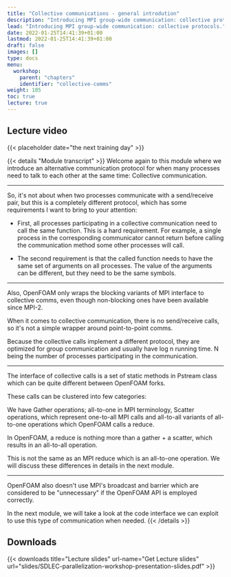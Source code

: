 ```yaml
---
title: "Collective communications - general introdution"
description: "Introducing MPI group-wide communication: collective protocols."
lead: "Introducing MPI group-wide communication: collective protocols."
date: 2022-01-25T14:41:39+01:00
lastmod: 2022-01-25T14:41:39+01:00
draft: false
images: []
type: docs
menu:
  workshop:
    parent: "chapters"
    identifier: "collective-comms"
weight: 105
toc: true
lecture: true
---
```


## Lecture video

{{< placeholder date="the next training day" >}}

{{< details  "Module transcript" >}}
Welcome again to this module where we introduce an alternative communication
protocol for when many processes need to talk to each other at the same time:
Collective communication.

---

So, it's not about when two processes communicate with a send/receive pair, but
this is a completely different protocol, which has some requirements I want to
bring to your attention:

- First, all processes participating in a collective communication need to call
  the same function. This is a hard requirement. For example, a single
  process in the corresponding communicator cannot return before calling the
  communication method some other processes will call.

- The second requirement is that the called function needs to have the same
  set of arguments on all processes. The value of the arguments can be
  different, but they need to be the same symbols.

---

Also, OpenFOAM only wraps the blocking variants of MPI interface to collective
comms, even though non-blocking ones have been available since MPI-2.

When it comes to collective communication, there is no
send/receive calls, so it's not a simple wrapper around point-to-point comms.

Because the collective calls implement a different protocol, they are optimized
for group communication and usually have log n running time. N being the number of
processes participating in the communication.

---

The interface of collective calls is a set of static methods in Pstream
class which can be quite different between OpenFOAM forks.

These calls can be clustered into few categories:

We have Gather operations; all-to-one in MPI terminology,
Scatter operations, which represent one-to-all MPI calls and
all-to-all variants of all-to-one operations which OpenFOAM calls a reduce.

In OpenFOAM, a reduce is nothing more than a gather + a scatter, which
results in an all-to-all operation.

This is not the same as an MPI reduce which is an all-to-one operation. We will
discuss these differences in details in the next module.

---

OpenFOAM also doesn't use MPI's broadcast and barrier which are
considered to be "unnecessary" if the OpenFOAM API is employed correctly.

In the next module, we will take a look at the code interface we can exploit
to use this type of communication when needed.
{{< /details  >}}

## Downloads

{{< downloads title="Lecture slides" url-name="Get Lecture slides" url="slides/SDLEC-parallelization-workshop-presentation-slides.pdf" >}}
